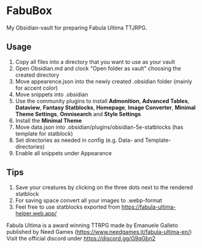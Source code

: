 # FabuBox
My Obsidian-vault for preparing Fabula Ultima TTJRPG.

## Usage
1. Copy all files into a directory that you want to use as your vault
2. Open Obsidian.md and clock "Open folder as vault" choosing the created directory
3. Move appearence.json into the newly created .obsidian folder (mainly for accent color)
4. Move snippets into .obsidian
5. Use the community plugins to install **Admonition**, **Advanced Tables**, **Dataview**, **Fantasy Statblocks**, **Homepage**, **Image Converter**, **Minimal Theme Settings**, **Omnisearch** and **Style Settings**
6. Install the **Minimal Theme**
7. Move data.json into .obsidian/plugins/obsidian-5e-statblocks (has template for statblock)
8. Set directories as needed in config (e.g. Data- and Template-directories)
9. Enable all snippets under Appearance

## Tips
1. Save your creatures by clicking on the three dots next to the rendered statblock
2. For saving space convert all your images to .webp-format
3. Feel free to use statblocks exported from https://fabula-ultima-helper.web.app/


Fabula Ultima is a award winning TTRPG made by Emanuele Galleto published by Need Games (https://www.needgames.it/fabula-ultima-en/)
Visit the official discord under https://discord.gg/G9qGbn2
